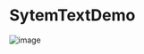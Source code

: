 # SytemTextDemo

![image](https://github.com/pinzart90/SytemTextDemo/assets/46732933/b2cf8ab8-0957-4c0c-8dd2-1bb330285b8d)
